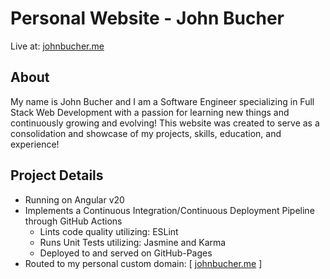 # Personal Website - John Bucher

Live at: [johnbucher.me](https://johnbucher.me)

## About
My name is John Bucher and I am a Software Engineer specializing in Full Stack Web Development with a passion for learning new things and continuously growing and evolving! This website was created to serve as a consolidation and showcase of my projects, skills, education, and experience!

## Project Details
- Running on Angular v20
- Implements a Continuous Integration/Continuous Deployment Pipeline through GitHub Actions
  - Lints code quality utilizing: ESLint
  - Runs Unit Tests utilizing: Jasmine and Karma
  - Deployed to and served on GitHub-Pages
- Routed to my personal custom domain: [ [johnbucher.me](https://johnbucher.me) ]

